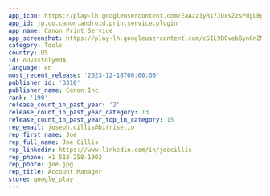 ```yaml
---
app_icon: https://play-lh.googleusercontent.com/EaAzz1yR17JUxsZzsPdgLBg3tClPbHk62InSsZjikEDBUmVPRqBjqJYyxIt-Puk41WAr
app_id: jp.co.canon.android.printservice.plugin
app_name: Canon Print Service
app_screenshot: https://play-lh.googleusercontent.com/cSIL9BCveb8ynGnZM7g8gfDS3uEuB3ViUfB2zrgxIvkC0l9QBKjHvbaCMPSkZsA40g
category: Tools
country: US
id: oOvXstolymdA
language: en
most_recent_release: '2023-12-18T00:00:00'
publisher_id: '3310'
publisher_name: Canon Inc.
rank: '190'
release_count_in_past_year: '2'
release_count_in_past_year_category: 13
release_count_in_past_year_top_in_category: 15
rep_email: joseph.cillis@bitrise.io
rep_first_name: Joe
rep_full_name: Joe Cillis
rep_linkedin: https://www.linkedin.com/in/joecillis
rep_phone: +1 518-258-1902
rep_photo: joe.jpg
rep_title: Account Manager
store: google_play
---
```

